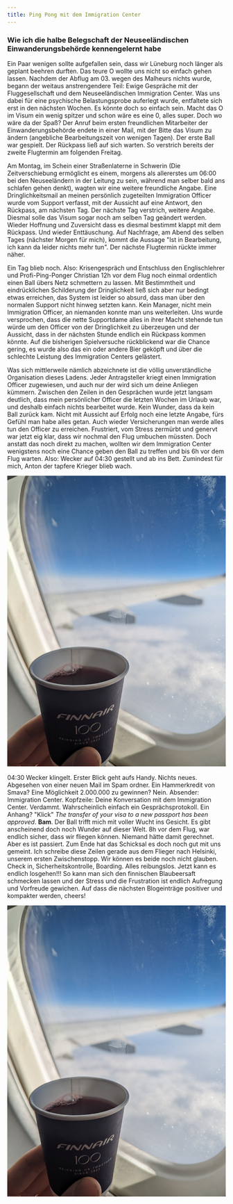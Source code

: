 ```yaml
---
title: Ping Pong mit dem Immigration Center
---
```


### Wie ich die halbe Belegschaft der Neuseeländischen Einwanderungsbehörde kennengelernt habe

Ein Paar wenigen sollte aufgefallen sein, dass wir Lüneburg noch länger als geplant beehren durften. Das teure O wollte uns nicht so einfach gehen lassen. Nachdem der Abflug am 03. wegen des Malheurs nichts wurde, begann der weitaus anstrengendere Teil: Ewige Gespräche mit der Fluggesellschaft und dem Neuseeländischen Immigration Center. Was uns dabei für eine psychische Belastungsprobe auferlegt wurde, entfaltete sich erst in den nächsten Wochen. Es könnte doch so einfach sein. Macht das O im Visum ein wenig spitzer und schon wäre es eine 0, alles super. Doch wo wäre da der Spaß? Der Anruf beim ersten freundlichen Mitarbeiter der Einwanderungsbehörde endete in einer Mail, mit der Bitte das Visum zu ändern (angebliche Bearbeitungszeit von wenigen Tagen). Der erste Ball war gespielt. Der Rückpass ließ auf sich warten. So verstrich bereits der zweite Flugtermin am folgenden Freitag. 

Am Montag, im Schein einer Straßenlaterne in Schwerin (Die Zeitverschiebung ermöglicht es einem, morgens als allererstes um 06:00 bei den Neuseeländern in der Leitung zu sein, während man selber bald ans schlafen gehen denkt), wagten wir eine weitere freundliche Angabe. Eine Dringlichkeitsmail an meinen persönlich zugeteilten Immigration Officer wurde vom Support verfasst, mit der Aussicht auf eine Antwort, den Rückpass, am nächsten Tag. Der nächste Tag verstrich, weitere Angabe. Diesmal solle das Visum sogar noch am selben Tag geändert werden. Wieder Hoffnung und Zuversicht dass es diesmal bestimmt klappt mit dem Rückpass. Und wieder Enttäuschung. Auf Nachfrage, am Abend des selben Tages (nächster Morgen für mich), kommt die Aussage "Ist in Bearbeitung, ich kann da leider nichts mehr tun". Der nächste Flugtermin rückte immer näher. 

Ein Tag blieb noch. Also: Krisengespräch und Entschluss den Englischlehrer und Profi-Ping-Ponger Christian 12h vor dem Flug noch einmal ordentlich einen Ball übers Netz schmettern zu lassen. Mit Bestimmtheit und eindrücklichen Schilderung der Dringlichkeit ließ sich aber nur bedingt etwas erreichen, das System ist leider so absurd, dass man über den normalen Support nicht hinweg setzten kann. Kein Manager, nicht mein Immigration Officer, an niemanden konnte man uns weiterleiten. Uns wurde versprochen, dass die nette Supportdame alles in ihrer Macht stehende tun würde um den Officer von der Dringlichkeit zu überzeugen und der Aussicht, dass in der nächsten Stunde endlich ein Rückpass kommen könnte. Auf die bisherigen Spielversuche rückblickend war die Chance gering, es wurde also das ein oder andere Bier geköpft und über die schlechte Leistung des Immigration Centers gelästert.

Was sich mittlerweile nämlich abzeichnete ist die völlig unverständliche Organisation dieses Ladens. Jeder Antragsteller kriegt einen Immigration Officer zugewiesen, und auch nur der wird sich um deine Anliegen kümmern. Zwischen den Zeilen in den Gesprächen wurde jetzt langsam deutlich, dass mein persönlicher Officer die letzten Wochen im Urlaub war, und deshalb einfach nichts bearbeitet wurde. Kein Wunder, dass da kein Ball zurück kam. Nicht mit Aussicht auf Erfolg noch eine letzte Angabe, fürs Gefühl man habe alles getan. Auch wieder Versicherungen man werde alles tun den Officer zu erreichen. Frustriert, vom Stress zermürbt und genervt war jetzt eig klar, dass wir nochmal den Flug umbuchen müssten. Doch anstatt das noch direkt zu machen, wollten wir dem Immigration Center wenigstens noch eine Chance geben den Ball zu treffen und bis 6h vor dem Flug warten. Also: Wecker auf 04:30 gestellt und ab ins Bett. Zumindest für mich, Anton der tapfere Krieger blieb wach.

![Die Finnen überzeugten im Flugzeug mit frischem Blaubeersaft](/assets/PXL_20230915_114133199.jpg)

04:30 Wecker klingelt. Erster Blick geht aufs Handy. Nichts neues. Abgesehen von einer neuen Mail im Spam ordner. Ein Hammerkredit von Smava? Eine Möglichkeit 2.000.000 zu gewinnen? Nein. Absender: Immigration Center. Kopfzeile: Deine Konversation mit dem Immigration Center. Verdammt. Wahrscheinlich einfach ein Gesprächsprotokoll. Ein Anhang? "Klick" _The transfer of your visa to a new passport has been approved_. **Bam**. Der Ball trifft mich mit voller Wucht ins Gesicht. Es gibt anscheinend doch noch Wunder auf dieser Welt. 8h vor dem Flug, war endlich sicher, dass wir fliegen können. Niemand hätte damit gerechnet. Aber es ist passiert. Zum Ende hat das Schicksal es doch noch gut mit uns gemeint. Ich schreibe diese Zeilen gerade aus dem Flieger nach Helsinki, unserem ersten Zwischenstopp. Wir können es beide noch nicht glauben. Check in, Sicherheitskontrolle, Boarding. Alles reibungslos. Jetzt kann es endlich losgehen!!! So kann man sich den finnischen Blaubeersaft schmecken lassen und der Stress und die Frustration ist endlich Aufregung und Vorfreude gewichen. Auf dass die nächsten Blogeinträge positiver und kompakter werden, cheers!

![Finnische Seen mit finnischer Sonne](/assets/PXL_20230915_114133199.jpg)




